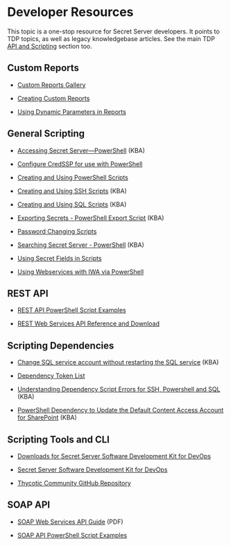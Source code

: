 [title]: # (Developer Resources)
[tags]: # (scripts,cli,api,powershell,rest,soap)
[priority]: # (1000)

# Developer Resources

This topic is a one-stop resource for Secret Server developers. It points to TDP topics, as well as legacy knowledgebase articles. See the main TDP [API and Scripting](../api-scripting/index.md) section too.

## Custom Reports

- [Custom Reports Gallery](https://my.thycotic.com/products_secretserver_customreportgallery.html)

- [Creating Custom Reports](../reports/creating-and-editing-reports/index.md#creating-a-custom-report)
- [Using Dynamic Parameters in Reports](../using-dynamic-parameters-reports/index.md) 


## General Scripting

- [Accessing Secret Server—PowerShell](https://thycotic.force.com/support/s/article/Accessing-Secret-Server-programmatically-PowerShell-script) (KBA)

- [Configure CredSSP for use with PowerShell](https://thycotic.force.com/support/s/article/Configuring-CredSSP-for-use-with-WinRM-PowerShell)

- [Creating and Using PowerShell Scripts](../api-scripting/creating-using-powershell-scripts/index.md)

- [Creating and Using SSH Scripts](https://thycotic.force.com/support/s/article/Creating-and-Using-SSH-Scripts) (KBA) 

- [Creating and Using SQL Scripts](https://thycotic.force.com/support/s/article/Creating-and-Using-SQL-Scripts) (KBA)

- [Exporting Secrets - PowerShell Export Script](https://thycotic.force.com/support/s/article/PowerShell-Export-Script) (KBA)

- [Password Changing Scripts](../../remote-password-changing/custom-password-changers/password-changing-scripts/index.md)

- [Searching Secret Server - PowerShell](https://thycotic.force.com/support/s/article/Searching-Secret-Server-programmatically-PowerShell-script) (KBA)

- [Using Secret Fields in Scripts](../api-scripting/using-secret-fields-scripts/index.md)

- [Using Webservices with IWA via PowerShell](https://docs.thycotic.com/ss/10.8.0/api-scripting/webservice-iwa-powershell/index.md)

## REST API

- [REST API PowerShell Script Examples](../api-scripting/rest-api-powershell-examples/index.md)

- [REST Web Services API Reference and Download](../api-scripting/rest-api-reference-download/index.md)

## Scripting Dependencies

- [Change SQL service account without restarting the SQL service](https://thycotic.force.com/support/s/article/Change-SQL-service-account-without-restarting-the-SQL-service) (KBA)

- [Dependency Token List](../api-scripting/dependency-tokens/index.md)

- [Understanding Dependency Script Errors for SSH, Powershell and SQL](https://thycotic.force.com/support/s/article/Dependency-Script-Errors) (KBA)

- [PowerShell Dependency to Update the Default Content Access Account for SharePoint](https://thycotic.force.com/support/s/article/PowerShell-Dependency-to-update-the-Default-Content-Access-Account-for-SharePoint) (KBA)

## Scripting Tools and CLI

- [Downloads for Secret Server Software Development Kit for DevOps](..//api-scripting/sdk-downloads/index.md)

- [Secret Server Software Development Kit for DevOps](../sdk-cli/index.md) 

- [Thycotic Community GitHub Repository](https://github.com/thycotic)

## SOAP API

- [SOAP Web Services API Guide](https://updates.thycotic.net/secretserver/documents/SS_WebServicesGuide.pdf) (PDF)

- [SOAP API PowerShell Script Examples](../api-scripting/soap-api-powershell-examples/index.md)
